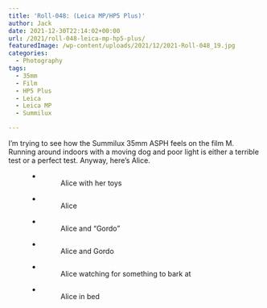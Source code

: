 ```yaml
---
title: 'Roll-048: (Leica MP/HP5 Plus)'
author: Jack
date: 2021-12-30T22:14:02+00:00
url: /2021/roll-048-leica-mp-hp5-plus/
featuredImage: /wp-content/uploads/2021/12/2021-Roll-048_19.jpg
categories:
  - Photography
tags:
  - 35mm
  - Film
  - HP5 Plus
  - Leica
  - Leica MP
  - Summilux

---
```

I&#8217;m trying to see how the Summilux 35mm ASPH feels on the film M. Running around indoors with a moving dog and poor light is either a terrible test or a perfect test. Anyway, here&#8217;s Alice.<figure class="wp-container-4 wp-block-gallery-624ad3082a09c wp-block-gallery columns-3 is-cropped">

<ul class="blocks-gallery-grid">
  <li class="blocks-gallery-item">
    <figure><img src="http://baty.net/wp-content/uploads/2021/12/2021-Roll-048_01.jpg" alt="" data-id="2414" data-full-url="http://baty.net/wp-content/uploads/2021/12/2021-Roll-048_01.jpg" data-link="http://baty.net/?attachment_id=2414" class="wp-image-2414" /><figcaption class="blocks-gallery-item__caption">Alice with her toys</figcaption></figure>
  </li>
  <li class="blocks-gallery-item">
    <figure><img src="http://baty.net/wp-content/uploads/2021/12/2021-Roll-048_03.jpg" alt="" data-id="2415" data-full-url="http://baty.net/wp-content/uploads/2021/12/2021-Roll-048_03.jpg" data-link="http://baty.net/?attachment_id=2415" class="wp-image-2415" /><figcaption class="blocks-gallery-item__caption">Alice</figcaption></figure>
  </li>
  <li class="blocks-gallery-item">
    <figure><img src="http://baty.net/wp-content/uploads/2021/12/2021-Roll-048_06.jpg" alt="" data-id="2416" data-full-url="http://baty.net/wp-content/uploads/2021/12/2021-Roll-048_06.jpg" data-link="http://baty.net/?attachment_id=2416" class="wp-image-2416" /><figcaption class="blocks-gallery-item__caption">Alice and &#8220;Gordo&#8221;</figcaption></figure>
  </li>
  <li class="blocks-gallery-item">
    <figure><img src="http://baty.net/wp-content/uploads/2021/12/2021-Roll-048_19.jpg" alt="" data-id="2417" data-full-url="http://baty.net/wp-content/uploads/2021/12/2021-Roll-048_19.jpg" data-link="http://baty.net/?attachment_id=2417" class="wp-image-2417" /><figcaption class="blocks-gallery-item__caption">Alice and Gordo</figcaption></figure>
  </li>
  <li class="blocks-gallery-item">
    <figure><img src="http://baty.net/wp-content/uploads/2021/12/2021-Roll-048_22.jpg" alt="" data-id="2418" data-full-url="http://baty.net/wp-content/uploads/2021/12/2021-Roll-048_22.jpg" data-link="http://baty.net/?attachment_id=2418" class="wp-image-2418" /><figcaption class="blocks-gallery-item__caption">Alice watching for something to bark at</figcaption></figure>
  </li>
  <li class="blocks-gallery-item">
    <figure><img src="http://baty.net/wp-content/uploads/2021/12/2021-Roll-048_26.jpg" alt="" data-id="2419" data-full-url="http://baty.net/wp-content/uploads/2021/12/2021-Roll-048_26.jpg" data-link="http://baty.net/?attachment_id=2419" class="wp-image-2419" /><figcaption class="blocks-gallery-item__caption">Alice in bed</figcaption></figure>
  </li>
</ul></figure>